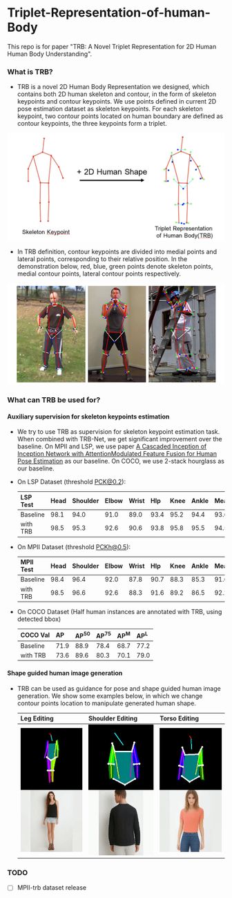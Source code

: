 # Triplet-Representation-of-human-Body

This repo is for paper "TRB: A Novel Triplet Representation for 2D Human Human Body Understanding".

### What is TRB? 

- TRB is a novel 2D Human Body Representation we designed, which contains both 2D human skeleton and contour, in the form of skeleton keypoints and contour keypoints. We use points defined in current 2D pose estimation dataset as skeleton keypoints. For each skeleton keypoint, two contour points located on human boundary are defined as contour keypoints, the three keypoints form a triplet.

<img src="imgs/TRB-defn1.png">

- In TRB definition, contour keypoints are divided into medial points and lateral points, corresponding to their relative position. In the demonstration below,  red, blue, green points denote skeleton points, medial contour points, lateral contour points respectively.

<img src="imgs/TRB-defn2.png">

### What can TRB be used for? 

#### Auxiliary supervision for skeleton keypoints estimation

- We try to use TRB as supervision for skeleton keypoint estimation task. When combined with TRB-Net, we get significant improvement over the baseline. On MPII and LSP, we use paper [A Cascaded Inception of Inception Network with AttentionModulated Feature Fusion for Human Pose Estimation](https://www.aaai.org/ocs/index.php/AAAI/AAAI18/paper/viewFile/17206/16309) as our baseline. On COCO, we use 2-stack hourglass as our baseline.

- On LSP Dataset (threshold PCK@0.2):

  | LSP Test | Head | Shoulder | Elbow | Wrist | HIp  | Knee | Ankle | Mean |
  | -------- | ---- | -------- | ----- | ----- | ---- | ---- | ----- | ---- |
  | Baseline | 98.1 | 94.0     | 91.0  | 89.0  | 93.4 | 95.2 | 94.4  | 93.6 |
  | with TRB | 98.5 | 95.3     | 92.6  | 90.6  | 93.8 | 95.8 | 95.5  | 94.5 |

- On MPII Dataset (threshold PCKh@0.5):

  | MPII Test | Head | Shoulder | Elbow | Wrist | HIp  | Knee | Ankle | Mean |
  | --------- | ---- | -------- | ----- | ----- | ---- | ---- | ----- | ---- |
  | Baseline  | 98.4 | 96.4     | 92.0  | 87.8  | 90.7 | 88.3 | 85.3  | 91.6 |
  | with TRB  | 98.5 | 96.6     | 92.6  | 88.3  | 91.6 | 89.2 | 86.5  | 92.2 |

- On COCO Dataset (Half human instances are annotated with TRB, using detected bbox)

  | COCO Val | AP   | AP<sup>50</sup> | AP<sup>75</sup> | AP<sup>M</sup> | AP<sup>L</sup> |
  | -------- | ---- | --------------- | --------------- | -------------- | -------------- |
  | Baseline | 71.9 | 88.9            | 78.4            | 68.7           | 77.2           |
  | with TRB | 73.6 | 89.6            | 80.3            | 70.1           | 79.0           |




#### Shape guided human image generation

- TRB can be used as guidance for pose and shape guided human image generation. We show some examples below, in which we change contour points location to manipulate generated human shape.

  | Leg Editing                  | Shoulder Editing                   | Torso Editing                    |
  | ---------------------------- | ---------------------------------- | -------------------------------- |
  | ![Leg Editing](imgs/leg.gif) | ![Shoulder Editing](imgs/shou.gif) | ![Torso Editing](imgs/torso.gif) |



### TODO

- [ ] MPII-trb dataset release